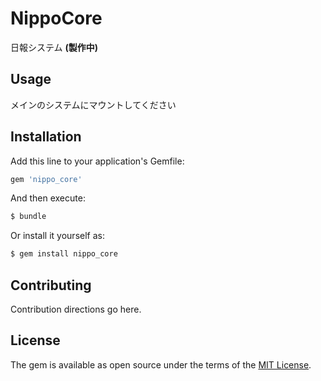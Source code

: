 # NippoCore
日報システム **(製作中)**

## Usage
メインのシステムにマウントしてください

## Installation
Add this line to your application's Gemfile:

```ruby
gem 'nippo_core'
```

And then execute:
```bash
$ bundle
```

Or install it yourself as:
```bash
$ gem install nippo_core
```

## Contributing
Contribution directions go here.

## License
The gem is available as open source under the terms of the [MIT License](http://opensource.org/licenses/MIT).
